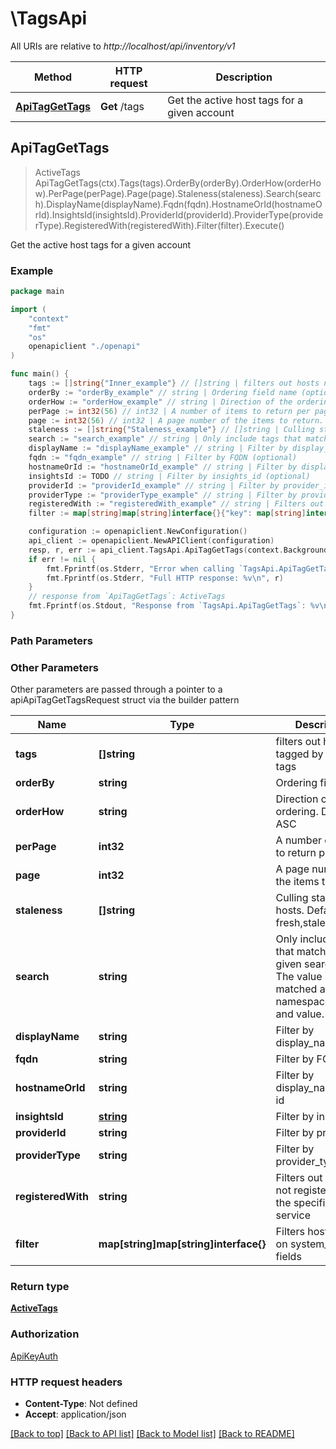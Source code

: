 # \TagsApi

All URIs are relative to *http://localhost/api/inventory/v1*

Method | HTTP request | Description
------------- | ------------- | -------------
[**ApiTagGetTags**](TagsApi.md#ApiTagGetTags) | **Get** /tags | Get the active host tags for a given account



## ApiTagGetTags

> ActiveTags ApiTagGetTags(ctx).Tags(tags).OrderBy(orderBy).OrderHow(orderHow).PerPage(perPage).Page(page).Staleness(staleness).Search(search).DisplayName(displayName).Fqdn(fqdn).HostnameOrId(hostnameOrId).InsightsId(insightsId).ProviderId(providerId).ProviderType(providerType).RegisteredWith(registeredWith).Filter(filter).Execute()

Get the active host tags for a given account



### Example

```go
package main

import (
    "context"
    "fmt"
    "os"
    openapiclient "./openapi"
)

func main() {
    tags := []string{"Inner_example"} // []string | filters out hosts not tagged by the given tags (optional)
    orderBy := "orderBy_example" // string | Ordering field name (optional) (default to "tag")
    orderHow := "orderHow_example" // string | Direction of the ordering. Default to ASC (optional) (default to "ASC")
    perPage := int32(56) // int32 | A number of items to return per page. (optional) (default to 50)
    page := int32(56) // int32 | A page number of the items to return. (optional) (default to 1)
    staleness := []string{"Staleness_example"} // []string | Culling states of the hosts. Default: fresh,stale,unknown (optional) (default to ["fresh","stale","unknown"])
    search := "search_example" // string | Only include tags that match the given search string. The value is matched against namespace, key and value. (optional)
    displayName := "displayName_example" // string | Filter by display_name (optional)
    fqdn := "fqdn_example" // string | Filter by FQDN (optional)
    hostnameOrId := "hostnameOrId_example" // string | Filter by display_name, fqdn, id (optional)
    insightsId := TODO // string | Filter by insights_id (optional)
    providerId := "providerId_example" // string | Filter by provider_id (optional)
    providerType := "providerType_example" // string | Filter by provider_type (optional)
    registeredWith := "registeredWith_example" // string | Filters out any host not registered with the specified service (optional)
    filter := map[string]map[string]interface{}{"key": map[string]interface{}(123)} // map[string]map[string]interface{} | Filters hosts based on system_profile fields (optional)

    configuration := openapiclient.NewConfiguration()
    api_client := openapiclient.NewAPIClient(configuration)
    resp, r, err := api_client.TagsApi.ApiTagGetTags(context.Background()).Tags(tags).OrderBy(orderBy).OrderHow(orderHow).PerPage(perPage).Page(page).Staleness(staleness).Search(search).DisplayName(displayName).Fqdn(fqdn).HostnameOrId(hostnameOrId).InsightsId(insightsId).ProviderId(providerId).ProviderType(providerType).RegisteredWith(registeredWith).Filter(filter).Execute()
    if err != nil {
        fmt.Fprintf(os.Stderr, "Error when calling `TagsApi.ApiTagGetTags``: %v\n", err)
        fmt.Fprintf(os.Stderr, "Full HTTP response: %v\n", r)
    }
    // response from `ApiTagGetTags`: ActiveTags
    fmt.Fprintf(os.Stdout, "Response from `TagsApi.ApiTagGetTags`: %v\n", resp)
}
```

### Path Parameters



### Other Parameters

Other parameters are passed through a pointer to a apiApiTagGetTagsRequest struct via the builder pattern


Name | Type | Description  | Notes
------------- | ------------- | ------------- | -------------
 **tags** | **[]string** | filters out hosts not tagged by the given tags | 
 **orderBy** | **string** | Ordering field name | [default to &quot;tag&quot;]
 **orderHow** | **string** | Direction of the ordering. Default to ASC | [default to &quot;ASC&quot;]
 **perPage** | **int32** | A number of items to return per page. | [default to 50]
 **page** | **int32** | A page number of the items to return. | [default to 1]
 **staleness** | **[]string** | Culling states of the hosts. Default: fresh,stale,unknown | [default to [&quot;fresh&quot;,&quot;stale&quot;,&quot;unknown&quot;]]
 **search** | **string** | Only include tags that match the given search string. The value is matched against namespace, key and value. | 
 **displayName** | **string** | Filter by display_name | 
 **fqdn** | **string** | Filter by FQDN | 
 **hostnameOrId** | **string** | Filter by display_name, fqdn, id | 
 **insightsId** | [**string**](string.md) | Filter by insights_id | 
 **providerId** | **string** | Filter by provider_id | 
 **providerType** | **string** | Filter by provider_type | 
 **registeredWith** | **string** | Filters out any host not registered with the specified service | 
 **filter** | **map[string]map[string]interface{}** | Filters hosts based on system_profile fields | 

### Return type

[**ActiveTags**](ActiveTags.md)

### Authorization

[ApiKeyAuth](../README.md#ApiKeyAuth)

### HTTP request headers

- **Content-Type**: Not defined
- **Accept**: application/json

[[Back to top]](#) [[Back to API list]](../README.md#documentation-for-api-endpoints)
[[Back to Model list]](../README.md#documentation-for-models)
[[Back to README]](../README.md)

